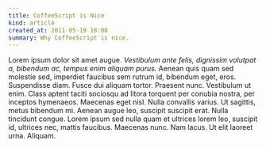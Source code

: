 ```yaml
---
title: CoffeeScript is Nice
kind: article
created_at: 2011-05-19 18:08
summary: Why CoffeeScript is nice.
---
```


Lorem ipsum dolor sit amet augue. _Vestibulum ante felis, dignissim volutpat a, bibendum ac, tempus enim aliquam purus._ Aenean quis quam sed molestie sed, imperdiet faucibus sem rutrum id, bibendum eget, eros. Suspendisse diam. Fusce dui aliquam tortor. Praesent nunc. Vestibulum ut enim. Class aptent taciti sociosqu ad litora torquent per conubia nostra, per inceptos hymenaeos. Maecenas eget nisl. Nulla convallis varius. Ut sagittis, metus bibendum mi. Aenean augue leo, suscipit suscipit erat. Nulla tincidunt congue. Lorem ipsum sed nulla quam et ultrices lorem leo, suscipit id, ultrices nec, mattis faucibus. Maecenas nunc. Nam lacus. Ut elit laoreet urna. Aliquam.

